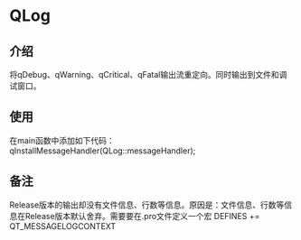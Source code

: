 # QLog
## 介绍
将qDebug、qWarning、qCritical、qFatal输出流重定向。同时输出到文件和调试窗口。
## 使用
在main函数中添加如下代码：
	qInstallMessageHandler(QLog::messageHandler);
## 备注
 Release版本的输出却没有文件信息、行数等信息。原因是：文件信息、行数等信息在Release版本默认舍弃。需要要在.pro文件定义一个宏
	DEFINES += QT_MESSAGELOGCONTEXT
